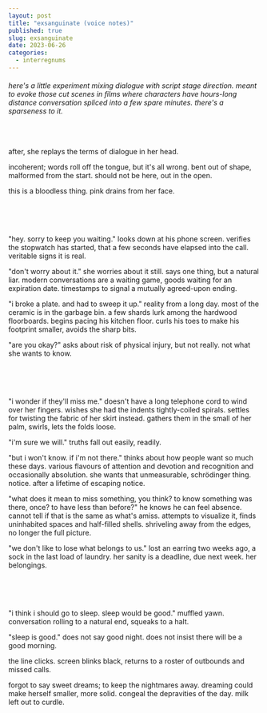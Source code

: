 ```yaml
---
layout: post
title: "exsanguinate (voice notes)"
published: true
slug: exsanguinate
date: 2023-06-26
categories:
  - interregnums
---
```


###### here's a little experiment mixing dialogue with script stage direction. meant to evoke those cut scenes in films where characters have hours-long distance conversation spliced into a few spare minutes. there's a sparseness to it.

<br />

after, she replays the terms of dialogue in her head. 

incoherent; words roll off the tongue, but it's all wrong. bent out of shape, malformed from the start. should not be here, out in the open.

this is a bloodless thing. pink drains from her face. 

<!--more-->
<br />
<br />
<br />

"hey. sorry to keep you waiting." looks down at his phone screen. verifies the stopwatch has started, that a few seconds have elapsed into the call. veritable signs it is real.

"don't worry about it." she worries about it still. says one thing, but a natural liar. modern conversations are a waiting game, goods waiting for an expiration date. timestamps to signal a mutually agreed-upon ending. 

"i broke a plate. and had to sweep it up." reality from a long day. most of the ceramic is in the garbage bin. a few shards lurk among the hardwood floorboards. begins pacing his kitchen floor. curls his toes to make his footprint smaller, avoids the sharp bits. 

"are you okay?" asks about risk of physical injury, but not really. not what she wants to know. 

<br />
<br />
<br />

"i wonder if they'll miss me." doesn't have a long telephone cord to wind over her fingers. wishes she had the indents tightly-coiled spirals. settles for twisting the fabric of her skirt instead. gathers them in the small of her palm, swirls, lets the folds loose. 

"i'm sure we will." truths fall out easily, readily.

"but i won't know. if i'm not there." thinks about how people want so much these days. various flavours of attention and devotion and recognition and occasionally absolution. she wants that unmeasurable, schrödinger thing. notice. after a lifetime of escaping notice.

"what does it mean to miss something, you think? to know something was there, once? to have less than before?" he knows he can feel absence. cannot tell if that is the same as what's amiss. attempts to visualize it, finds uninhabited spaces and half-filled shells. shriveling away from the edges, no longer the full picture.

"we don't like to lose what belongs to us." lost an earring two weeks ago, a sock in the last load of laundry. her sanity is a deadline, due next week. her belongings.

<br />
<br />
<br />

"i think i should go to sleep. sleep would be good." muffled yawn. conversation rolling to a natural end, squeaks to a halt.

"sleep is good." does not say good night. does not insist there will be a good morning. 

the line clicks. screen blinks black, returns to a roster of outbounds and missed calls.

forgot to say sweet dreams; to keep the nightmares away. dreaming could make herself smaller, more solid. congeal the depravities of the day. milk left out to curdle.
